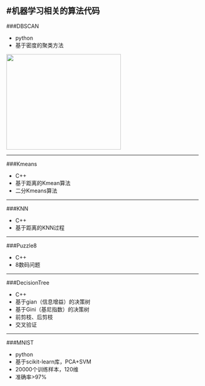 #机器学习相关的算法代码
---
###DBSCAN
- python
- 基于密度的聚类方法

<img src="https://github.com/xiaonimo/MachineLearning/DBSCAN/resault.PNG" width=300 height=250/>

---
###Kmeans
- C++
- 基于距离的Kmean算法
- 二分Kmeans算法

---
###KNN
- C++
- 基于距离的KNN过程

---

###Puzzle8
- C++
- 8数码问题

---


###DecisionTree
- C++
- 基于gian（信息增益）的决策树
- 基于Gini（基尼指数）的决策树
- 前剪枝、后剪枝
- 交叉验证

---


###MNIST
- python
- 基于scikit-learn库，PCA+SVM
- 20000个训练样本，120维
- 准确率>97%
